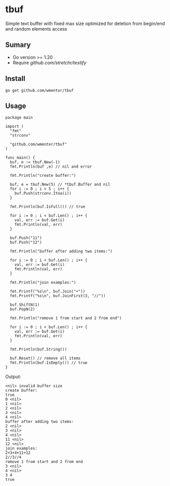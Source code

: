 # tbuf

Simple text buffer with fixed max size optimized for deletion from begin/end and random elements access

## Sumary

* Go version >= 1.20
* Require *github.com/stretchr/testify*

## Install

```plaintext
go get github.com/wmentor/tbuf
```

## Usage

```golang
package main

import (
  "fmt"
  "strconv"

  "github.com/wmentor/tbuf"
)

func main() {
  buf, e := tbuf.New(-1)
  fmt.Println(buf ,e) // nil and error

  fmt.Println("create buffer:")

  buf, e = tbuf.New(5) // *tbuf.Buffer and nil
  for i := 0 ; i < 5 ; i++ {
    buf.Push(strconv.Itoa(i))
  }

  fmt.Println(buf.IsFull()) // true

  for i := 0 ; i < buf.Len() ; i++ {
    val, err := buf.Get(i)
    fmt.Println(val, err)
  }

  buf.Push("11")
  buf.Push("12")

  fmt.Println("buffer after adding two items:")

  for i := 0 ; i < buf.Len() ; i++ {
    val, err := buf.Get(i)
    fmt.Println(val, err)
  }

  fmt.Println("join examples:")

  fmt.Printf("%s\n", buf.Join("+"))
  fmt.Printf("%s\n", buf.JoinFirst(3, "//"))

  buf.ShiftN(1)
  buf.PopN(2)

  fmt.Println("remove 1 from start and 2 from end")

  for i := 0 ; i < buf.Len() ; i++ {
    val, err := buf.Get(i)
    fmt.Println(val, err)
  }

  fmt.Println(buf.String())

  buf.Reset() // remove all items
  fmt.Println(buf.IsEmpty()) // true
}
```

Output:

```plaintext
<nil> invalid buffer size
create buffer:
true
0 <nil>
1 <nil>
2 <nil>
3 <nil>
4 <nil>
buffer after adding two items:
2 <nil>
3 <nil>
4 <nil>
11 <nil>
12 <nil>
join examples:
2+3+4+11+12
2//3//4
remove 1 from start and 2 from end
3 <nil>
4 <nil>
3 4
true
```
